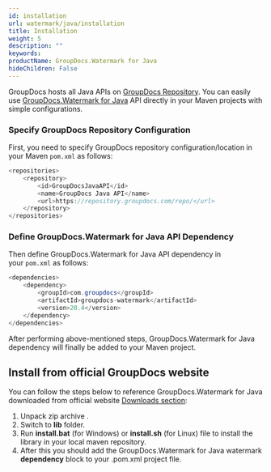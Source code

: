 ```yaml
---
id: installation
url: watermark/java/installation
title: Installation
weight: 5
description: ""
keywords: 
productName: GroupDocs.Watermark for Java
hideChildren: False
---
```

GroupDocs hosts all Java APIs on [GroupDocs Repository](https://repository.groupdocs.com). You can easily use [GroupDocs.Watermark for Java](https://artifact.groupdocs.com/webapp/#/artifacts/browse/tree/General/repo/com/groupdocs/groupdocs-watermark) API directly in your Maven projects with simple configurations.

### Specify GroupDocs Repository Configuration

First, you need to specify GroupDocs repository configuration/location in your Maven `pom.xml` as follows: 

```csharp
<repositories>
	<repository>
		<id>GroupDocsJavaAPI</id>
		<name>GroupDocs Java API</name>
		<url>https://repository.groupdocs.com/repo/</url>
	</repository>
</repositories>
```

### Define GroupDocs.Watermark for Java API Dependency

Then define GroupDocs.Watermark for Java API dependency in your `pom.xml` as follows:

```csharp
<dependencies>
    <dependency>
        <groupId>com.groupdocs</groupId>
        <artifactId>groupdocs-watermark</artifactId>
        <version>20.4</version> 
    </dependency>
</dependencies>
```

After performing above-mentioned steps, GroupDocs.Watermark for Java dependency will finally be added to your Maven project.

## Install from official GroupDocs website

You can follow the steps below to reference GroupDocs.Watermark for Java downloaded from official website [Downloads section](https://downloads.groupdocs.com/watermark/java):

1.  Unpack zip archive .
2.  Switch to **lib** folder.
3.  Run **install.bat** (for Windows) or **install.sh** (for Linux) file to install the library in your local maven repository.
4.  After this you should add the GroupDocs.Watermark for Java watermark **dependency** block to your .pom.xml project file.
